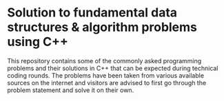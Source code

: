 # Solution to fundamental data structures & algorithm problems using C++
This repository contains some of the commonly asked programming problems and their solutions in C++ that can be expected during technical coding rounds. The problems have been taken from various available sources on the internet and visitors are advised to first go through the problem statement and solve it on their own.
